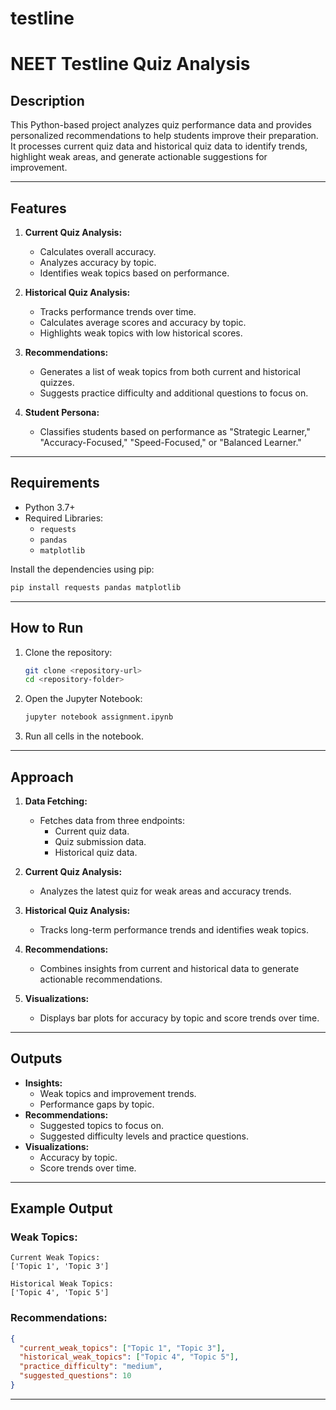 # testline

# NEET Testline Quiz Analysis

## Description
This Python-based project analyzes quiz performance data and provides personalized recommendations to help students improve their preparation. It processes current quiz data and historical quiz data to identify trends, highlight weak areas, and generate actionable suggestions for improvement.

---

## Features
1. **Current Quiz Analysis:**
   - Calculates overall accuracy.
   - Analyzes accuracy by topic.
   - Identifies weak topics based on performance.

2. **Historical Quiz Analysis:**
   - Tracks performance trends over time.
   - Calculates average scores and accuracy by topic.
   - Highlights weak topics with low historical scores.

3. **Recommendations:**
   - Generates a list of weak topics from both current and historical quizzes.
   - Suggests practice difficulty and additional questions to focus on.

4. **Student Persona:**
   - Classifies students based on performance as "Strategic Learner," "Accuracy-Focused," "Speed-Focused," or "Balanced Learner."

---

## Requirements
- Python 3.7+
- Required Libraries:
  - `requests`
  - `pandas`
  - `matplotlib`

Install the dependencies using pip:
```bash
pip install requests pandas matplotlib
```

---

## How to Run
1. Clone the repository:
   ```bash
   git clone <repository-url>
   cd <repository-folder>
   ```

2. Open the Jupyter Notebook:
   ```bash
   jupyter notebook assignment.ipynb
   ```

3. Run all cells in the notebook.

---

## Approach
1. **Data Fetching:**
   - Fetches data from three endpoints:
     - Current quiz data.
     - Quiz submission data.
     - Historical quiz data.

2. **Current Quiz Analysis:**
   - Analyzes the latest quiz for weak areas and accuracy trends.

3. **Historical Quiz Analysis:**
   - Tracks long-term performance trends and identifies weak topics.

4. **Recommendations:**
   - Combines insights from current and historical data to generate actionable recommendations.

5. **Visualizations:**
   - Displays bar plots for accuracy by topic and score trends over time.

---

## Outputs
- **Insights:**
  - Weak topics and improvement trends.
  - Performance gaps by topic.
- **Recommendations:**
  - Suggested topics to focus on.
  - Suggested difficulty levels and practice questions.
- **Visualizations:**
  - Accuracy by topic.
  - Score trends over time.

---

## Example Output
### Weak Topics:
```
Current Weak Topics:
['Topic 1', 'Topic 3']

Historical Weak Topics:
['Topic 4', 'Topic 5']
```
### Recommendations:
```json
{
  "current_weak_topics": ["Topic 1", "Topic 3"],
  "historical_weak_topics": ["Topic 4", "Topic 5"],
  "practice_difficulty": "medium",
  "suggested_questions": 10
}
```

---



